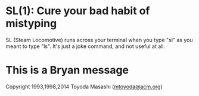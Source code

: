 SL(1): Cure your bad habit of mistyping
=======================================

SL (Steam Locomotive) runs across your terminal when you type "sl" as
you meant to type "ls". It's just a joke command, and not useful at
all.

# This is a Bryan message
Copyright 1993,1998,2014 Toyoda Masashi (mtoyoda@acm.org)
